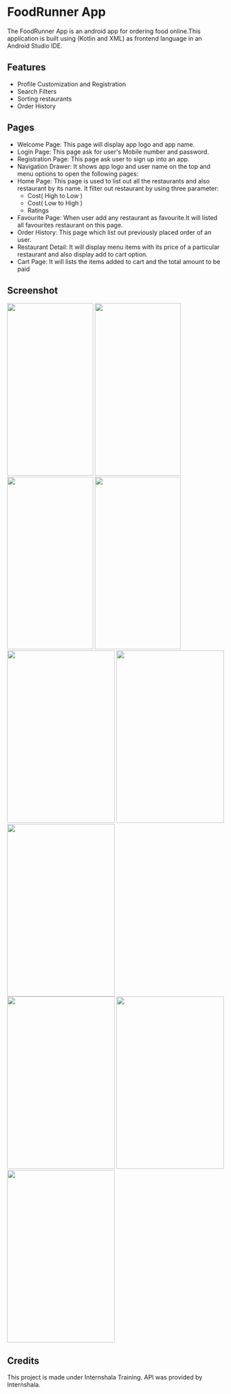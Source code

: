# FoodRunner App
The FoodRunner App is an android app for ordering food online.This application is built using (Kotlin and XML) as frontend language in an Android Studio IDE.

## Features
- Profile Customization and Registration
- Search Filters
- Sorting restaurants 
- Order History

## Pages
- Welcome Page:
  This page will display app logo and app name.
- Login Page:
  This page ask for user's Mobile number and password.
- Registration Page:
  This page ask user to sign up into an app.
- Navigation Drawer:
  It shows app logo and user name on the top and menu options to open the following pages:
- Home Page:
  This page is used to list out all the restaurants and also restaurant by its name.
  It filter out restaurant by using three parameter:
  - Cost( High to Low )
  - Cost( Low to High )
  - Ratings
- Favourite Page:
  When user add any restaurant as favourite.It will listed all favourites restaurant on this page.
- Order History:
  This page which list out previously placed order of an user.
- Restaurant Detail:
  It will display menu items with its price of a particular restaurant and also display add to cart option.
- Cart Page:
  It will lists the items added to cart and the total amount to be paid

## Screenshot
<div class="row">
<img src="https://user-images.githubusercontent.com/112306777/189412064-1efdcef0-0d1a-433f-95a8-a3d27963c2ee.jpg" width="200" height="400" />
<img src="https://user-images.githubusercontent.com/112306777/189412240-1a96b88d-284d-44f8-aab6-ad50128e3f5e.jpg" width="200" height="400" />
<img src="https://user-images.githubusercontent.com/112306777/189412254-3375cc73-7c2e-448e-951a-4c264a19c95a.jpg" width="200" height="400" />
<img src="https://user-images.githubusercontent.com/112306777/189412039-9e98af81-89b9-4a91-be4a-bd82999ac97c.png" width="200" height="400" />
</div>
<div class="row">
<img src="https://user-images.githubusercontent.com/112306777/189412311-3d5d370e-6be7-4bb9-9030-1bfab9730ed4.jpg" width="250" height="400" />
<img src="https://user-images.githubusercontent.com/112306777/189412452-035f0cf3-5902-4a07-88ce-7b410ad4b43f.jpg" width="250" height="400" />
<img src="https://user-images.githubusercontent.com/112306777/189412482-88bce47a-fc3f-40bd-ad68-f89b23598abe.jpg" width="250" height="400" />
</div>
<div class="row">
<img src="https://user-images.githubusercontent.com/112306777/189412410-418b7ab0-d718-45ed-8668-c91abc4dbdbe.jpg" width="250" height="400" />
<img src="https://user-images.githubusercontent.com/112306777/189412371-ac5c2d58-fd02-4a5c-8a0c-2e6295f72fdf.jpg" width="250" height="400" />
<img src="https://user-images.githubusercontent.com/112306777/189412395-b1e038dc-e75a-4a30-bc1e-e0b331a62d70.jpg" width="250" height="400" />
</div>


## Credits
This project is made under Internshala Training. API was provided by Internshala.
